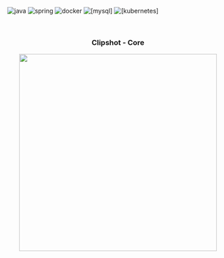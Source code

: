 <a name="readme-top"></a>

<!--
*** Template baseado em https://github.com/othneildrew/Best-README-Template 
-->

![java](https://img.shields.io/badge/Java-ED8B00?style=for-the-badge&logo=openjdk&logoColor=white)
![spring](https://img.shields.io/badge/Spring-6DB33F?style=for-the-badge&logo=spring&logoColor=white)
![docker](https://img.shields.io/badge/Docker-2496ED?style=for-the-badge&logo=docker&logoColor=white)
![[mysql]](https://img.shields.io/badge/Mysql-316192?style=for-the-badge&logo=mysql&logoColor=white)
![[kubernetes]](https://img.shields.io/badge/Kubernetes-3069DE?style=for-the-badge&logo=kubernetes&logoColor=white)




<br />
<div align="center">
  <h3 align="center">Clipshot - Core</h3>
  <img src="https://media.dashdevs.com/images/shooting10.jpg" width="450px"/>
</div>
